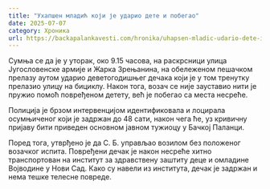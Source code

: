 ```yaml
---
title: "Ухапшен младић који је ударио дете и побегао"
date: 2025-07-07
category: Хроника
url: https://backapalankavesti.com/hronika/uhapsen-mladic-udario-dete-i-pobegao/
---
```


Сумња се да је у уторак, око 9.15 часова, на раскрсници улица Југословенске армије и Жарка Зрењанина, на обележеном пешачком прелазу аутом ударио деветогодишњег дечака који је у том тренутку прелазио улицу на бициклу. Након тога, возач се није зауставио нити је пружио помоћ повређеном детету, већ је побегао са места несреће.

Полиција је брзом интервенцијом идентификовала и лоцирала осумњиченог који је задржан до 48 сати, након чега ће, уз кривичну пријаву бити приведен основном јавном тужиоцу у Бачкој Паланци.

Поред тога, утврђено је да С. Б. управљао возилом без положеног возачког испита. Повређени дечак је након несреће хитно транспортован на институт за здравствену заштиту деце и омладине Војводине у Нови Сад. Како су навели из института, дечак је задржан и нема тешке телесне повреде.
